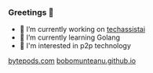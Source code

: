 ### Greetings 👋

- 🔭 I’m currently working on [techassistai](https://www.techassistai.bytepods.com)
- 🌱 I’m currently learning Golang
- 💬 I'm interested in p2p technology

[bytepods.com](https://bytepods.com)
[bobomunteanu.github.io](https://bobomunteanu.github.io)
